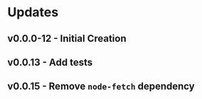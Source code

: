 # Updates  

## v0.0.0-12 - Initial Creation

## v0.0.13 - Add tests

## v0.0.15 - Remove `node-fetch` dependency
